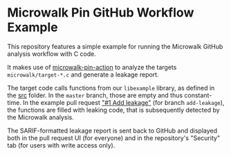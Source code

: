 # Microwalk Pin GitHub Workflow Example

This repository features a simple example for running the Microwalk GitHub analysis workflow with C code.

It makes use of [microwalk-pin-action](https://github.com/microwalk-project/microwalk-pin-action) to analyze the targets `microwalk/target-*.c` and generate a leakage report.

The target code calls functions from our `libexample` library, as defined in the [src](src) folder. In the `master` branch, those are empty and thus constant-time. In the example pull request ["#1 Add leakage"](https://github.com/microwalk-project/example-c/pull/1) (for branch `add-leakage`), the functions are filled with leaking code, that is subsequently detected by the Microwalk analysis.

The SARIF-formatted leakage report is sent back to GitHub and displayed both in the pull request UI (for everyone) and in the repository's "Security" tab (for users with write access only).

